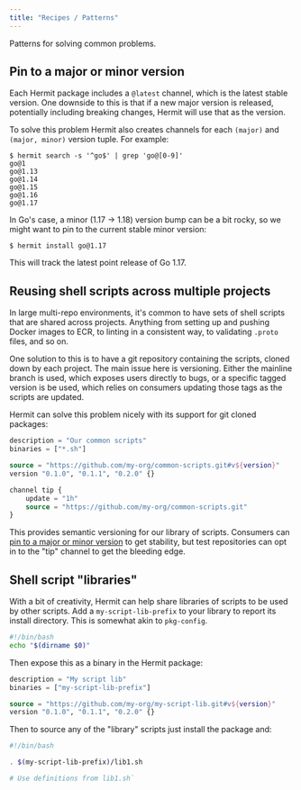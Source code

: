 ```yaml
---
title: "Recipes / Patterns"
---
```


Patterns for solving common problems.

## Pin to a major or minor version

Each Hermit package includes a `@latest` channel, which is the latest stable
version. One downside to this is that if a new major version is released,
potentially including breaking changes, Hermit will use that as the version.

To solve this problem Hermit also creates channels for each `(major)` and `
(major, minor)` version tuple. For example:

```shell
$ hermit search -s '^go$' | grep 'go@[0-9]'
go@1
go@1.13
go@1.14
go@1.15
go@1.16
go@1.17
```

In Go's case, a minor (1.17 -> 1.18) version bump can be a bit rocky, so we
might want to pin to the current stable minor version:

```shell
$ hermit install go@1.17
```

This will track the latest point release of Go 1.17.

## Reusing shell scripts across multiple projects

In large multi-repo environments, it's common to have sets of shell scripts
that are shared across projects. Anything from setting up and pushing Docker
images to ECR, to linting in a consistent way, to validating `.proto` files,
and so on.

One solution to this is to have a git repository containing the scripts,
cloned down by each project. The main issue here is versioning. Either the
mainline branch is used, which exposes users directly to bugs, or a specific
tagged version is be used, which relies on consumers updating those tags as
the scripts are updated.

Hermit can solve this problem nicely with its support for git cloned packages:

```terraform
description = "Our common scripts"
binaries = ["*.sh"]

source = "https://github.com/my-org/common-scripts.git#v${version}"
version "0.1.0", "0.1.1", "0.2.0" {}

channel tip {
	update = "1h"
	source = "https://github.com/my-org/common-scripts.git"
}
```

This provides semantic versioning for our library of scripts. Consumers can
[pin to a major or minor version](#pin-to-a-major-or-minor-version) to get
stability, but test repositories can opt in to the "tip" channel to get the
bleeding edge.

## Shell script "libraries"

With a bit of creativity, Hermit can help share libraries of scripts to be
used by other scripts. Add a `my-script-lib-prefix` to your library to report
its install directory. This is somewhat akin to `pkg-config`.

```bash
#!/bin/bash
echo "$(dirname $0)"
```

Then expose this as a binary in the Hermit package:

```terraform
description = "My script lib"
binaries = ["my-script-lib-prefix"]

source = "https://github.com/my-org/my-script-lib.git#v${version}"
version "0.1.0", "0.1.1", "0.2.0" {}
```

Then to source any of the "library" scripts just install the package and:

```bash
#!/bin/bash

. $(my-script-lib-prefix)/lib1.sh

# Use definitions from lib1.sh`
```
